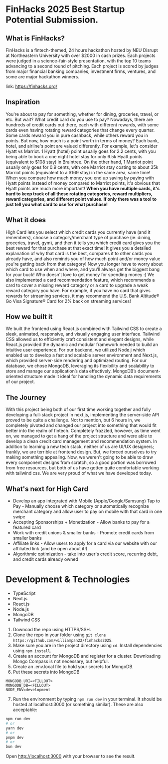 # FinHacks 2025 Best Startup Potential Submission.

## What is FinHacks?
FinHacks is a fintech-themed, 24 hours hackathon hosted by NEU Disrupt at Northeastern University with over $2000 in cash prizes. Each projects were judged in a science-fair-style presentation, with the top 10 teams advancing to a second round of pitching. Each project is scored by judges from major financial banking companies, investment firms, ventures, and some are major hackathon winners.

link: https://finhacks.org/

## Inspiration
You're about to pay for something, whether for dining, groceries, travel, or etc. But wait? What credit card do you use to pay? Nowadays, there are hundreds of credit cards out there, each with different rewards, with some cards even having rotating reward categories that change every quarter. Some cards  reward you in pure cashback, while others reward you in points. But now, how much is a point worth in terms of money? Each bank, hotel, and airline's point are valued differently. For example, let's consider Hyatt vs Marriot. 1 Hyatt (hotel) point usually goes for 2.2 cents, with you being able to book a one night hotel stay for only 6.5k Hyatt points (equivalent to $108 stay) in Braintree. On the other hand, 1 Marriot point usually only goes for 0.9 cents, with one Marriot stay costing to about 35k Marriot points (equivalent to a $169 stay) in the same area, same time! When you compare how much money you end up saving by paying with Hyatt points instead of money compared to Marriot points, it's obvious that Hyatt points are much more important! **When you have multiple cards, it's hard to keep track of all these rotating categories, reward multipliers, reward categories, and different point values. If only there was a tool to just tell you what card to use for what purchase!**

## What it does
High Card lets you select which credit cards you currently have (and it remembers), choose a category/merchant type of purchase (ie: dining, groceries, travel, gym), and then it tells you which credit card gives you the best reward for that purchase at that exact time! It gives you a detailed explanation of why that card is the best, compares it to other cards you already have, and also reminds you of how much point and/or money value you're getting back from that category! Now you longer have to worry about which card to use when and where, and you'll always get the biggest bang for your buck! Who doesn't love to get money for spending money :) We also implemented a card recommendation feature, which recommends a card to cover a missing reward category or a card to upgrade a weak reward category you have. For example, if you have no card that gives rewards for streaming services, it may recommend the U.S. Bank Altitude® Go Visa Signature® Card for 2% back on streaming services!

## How we built it
We built the frontend using React.js combined with Tailwind CSS to create a sleek, animated, responsive, and visually engaging user interface. Tailwind CSS allowed us to efficiently craft consistent and elegant designs, while React.js provided the dynamic and modular framework needed to build an intuitive user experience. For our backend, we utilized Node.j which enabled us to develop a fast and scalable server environment and Next.js, which provided server-side rendering and optimized routing. For our database, we chose MongoDB, leveraging its flexibility and scalability to store and manage our application’s data effectively. MongoDB’s document-oriented structure made it ideal for handling the dynamic data requirements of our project. 

## The Journey
With this project being both of our first time working together and fully developing a full-stack project in next.js, implementing the server-side API proved to be quite a challenge. Not to mention, but 6 hours in, we completely pivoted and changed our project into something that would fit better into the realm of fintech. Completely frazzled, however, as time went on, we managed to get a hang of the project structure and were able to develop a clean credit card management and recommendation system. In addition to learning a new tech stack, neither of us are UI/UX designers; frankly, we are terrible at frontend design. But, we forced ourselves to try making something appealing. Now, we weren't going to be able to draw every component designs from scratch, so a good portion was borrowed from free resources, but both of us have gotten quite comfortable working with tailwind css. We are very proud of what we have developed today.

## What's next for High Card
- Develop an app integrated with Mobile (Apple/Google/Samsung) Tap to Pay - Manually choose which category or automatically recognize merchant category and allow user to pay on mobile with that card in one swipe
- Accepting Sponsorships + Monetization - Allow banks to pay for a featured card 
- Work with credit unions & smaller banks - Promote credit cards from smaller banks
- Affiliate links - Allow users to apply for a card via our website with our affiliated link (and be open about it!)
- Algorithmic optimization - take into user's credit score, recurring debt, and credit cards already owned

# Development & Technologies

- TypeScript
- Next.js
- React.js
- Node.js
- MongoDB
- Tailwind CSS

1. Downoad the repo using HTTPS/SSH.
2. Clone the repo in your folder using ```git clone https://github.com/williampan22/finhacks2025```.
3. Make sure you are in the project directory using ```cd```. Install dependencies using ```npm install```.
4. Create an account for MongoDB and register for a cluster. Downloading Mongo Compass is not necessary, but helpful. 
5. Create an .env.local file to hold your secrets for MongoDB.
6. Put these secrets into MongoDB
```
MONGODB_URI=<FILLOUT>
MONGODB_DB=<FILLOUT>
NODE_ENV=development
```
7. Run the environment by typing ```npm run dev``` in your terminal. It should be hosted at localhost:3000 (or something similar).
These are also acceptable:
```bash
npm run dev
# or
yarn dev
# or
pnpm dev
# or
bun dev
```

Open [http://localhost:3000](http://localhost:3000) with your browser to see the result.
